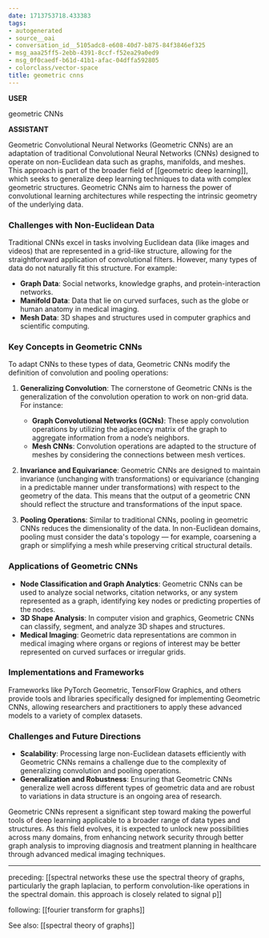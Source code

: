 ```yaml
---
date: 1713753718.433383
tags:
- autogenerated
- source__oai
- conversation_id__5105adc8-e608-40d7-b875-84f3846ef325
- msg_aaa25ff5-2ebb-4391-8ccf-f52ea29a0ed9
- msg_0f0caedf-b61d-41b1-afac-04dffa592805
- colorclass/vector-space
title: geometric cnns
---
```


**USER**

geometric CNNs


**ASSISTANT**

Geometric Convolutional Neural Networks (Geometric CNNs) are an adaptation of traditional Convolutional Neural Networks (CNNs) designed to operate on non-Euclidean data such as graphs, manifolds, and meshes. This approach is part of the broader field of [[geometric deep learning]], which seeks to generalize deep learning techniques to data with complex geometric structures. Geometric CNNs aim to harness the power of convolutional learning architectures while respecting the intrinsic geometry of the underlying data.

### Challenges with Non-Euclidean Data

Traditional CNNs excel in tasks involving Euclidean data (like images and videos) that are represented in a grid-like structure, allowing for the straightforward application of convolutional filters. However, many types of data do not naturally fit this structure. For example:

- **Graph Data**: Social networks, knowledge graphs, and protein-interaction networks.
- **Manifold Data**: Data that lie on curved surfaces, such as the globe or human anatomy in medical imaging.
- **Mesh Data**: 3D shapes and structures used in computer graphics and scientific computing.

### Key Concepts in Geometric CNNs

To adapt CNNs to these types of data, Geometric CNNs modify the definition of convolution and pooling operations:

1. **Generalizing Convolution**: The cornerstone of Geometric CNNs is the generalization of the convolution operation to work on non-grid data. For instance:
   - **Graph Convolutional Networks (GCNs)**: These apply convolution operations by utilizing the adjacency matrix of the graph to aggregate information from a node’s neighbors.
   - **Mesh CNNs**: Convolution operations are adapted to the structure of meshes by considering the connections between mesh vertices.

2. **Invariance and Equivariance**: Geometric CNNs are designed to maintain invariance (unchanging with transformations) or equivariance (changing in a predictable manner under transformations) with respect to the geometry of the data. This means that the output of a geometric CNN should reflect the structure and transformations of the input space.

3. **Pooling Operations**: Similar to traditional CNNs, pooling in geometric CNNs reduces the dimensionality of the data. In non-Euclidean domains, pooling must consider the data's topology — for example, coarsening a graph or simplifying a mesh while preserving critical structural details.

### Applications of Geometric CNNs

- **Node Classification and Graph Analytics**: Geometric CNNs can be used to analyze social networks, citation networks, or any system represented as a graph, identifying key nodes or predicting properties of the nodes.
- **3D Shape Analysis**: In computer vision and graphics, Geometric CNNs can classify, segment, and analyze 3D shapes and structures.
- **Medical Imaging**: Geometric data representations are common in medical imaging where organs or regions of interest may be better represented on curved surfaces or irregular grids.

### Implementations and Frameworks

Frameworks like PyTorch Geometric, TensorFlow Graphics, and others provide tools and libraries specifically designed for implementing Geometric CNNs, allowing researchers and practitioners to apply these advanced models to a variety of complex datasets.

### Challenges and Future Directions

- **Scalability**: Processing large non-Euclidean datasets efficiently with Geometric CNNs remains a challenge due to the complexity of generalizing convolution and pooling operations.
- **Generalization and Robustness**: Ensuring that Geometric CNNs generalize well across different types of geometric data and are robust to variations in data structure is an ongoing area of research.

Geometric CNNs represent a significant step toward making the powerful tools of deep learning applicable to a broader range of data types and structures. As this field evolves, it is expected to unlock new possibilities across many domains, from enhancing network security through better graph analysis to improving diagnosis and treatment planning in healthcare through advanced medical imaging techniques.


---

preceding: [[spectral networks these use the spectral theory of graphs, particularly the graph laplacian, to perform convolution-like operations in the spectral domain. this approach is closely related to signal p]]  


following: [[fourier transform for graphs]]

See also: [[spectral theory of graphs]]